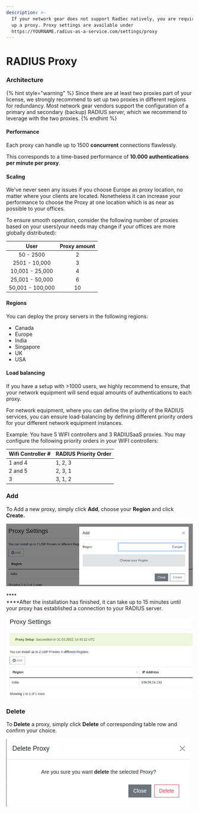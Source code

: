 ```yaml
---
description: >-
  If your network gear does not support RadSec natively, you are required to set
  up a proxy. Proxy settings are available under
  https://YOURNAME.radius-as-a-service.com/settings/proxy
---
```


# RADIUS Proxy

### Architecture

{% hint style="warning" %}
Since there are at least two proxies part of your license, we strongly recommend to set up two proxies in different regions for redundancy. Most network gear vendors support the configuration of a primary and secondary (backup) RADIUS server, which we recommend to leverage with the two proxies.
{% endhint %}

#### Performance

Each proxy can handle up to 1500 **concurrent** connections flawlessly.&#x20;

This corresponds to a time-based performance of **10.000 authentications per minute per proxy**.

#### Scaling

We've never seen any issues if you choose Europe as proxy location, no matter where your clients are located. Nonetheless it can increase your performance to choose the Proxy at one location which is as near as possible to your offices.

To ensure smooth operation, consider the following number of proxies based on your users(your needs may change if your offices are more globally distributed):

|       User       | Proxy amount |
| :--------------: | :----------: |
|     50 - 2500    |       2      |
|   2501 - 10,000  |       3      |
|  10,001 - 25,000 |       4      |
|  25,001 - 50,000 |       6      |
| 50,001 - 100,000 |      10      |

#### Regions

You can deploy the proxy servers in the following regions:

* Canada
* Europe
* India
* Singapore
* UK
* USA

#### Load balancing

If you have a setup with >1000 users, we highly recommend to ensure, that your network equipment will send equal amounts of authentications to each proxy.

For network equipment, where you can define the priority of the RADIUS services, you can ensure load-balancing by defining different priority orders for your different network equipment instances.

Example: You have 5 WIFI controllers and 3 RADIUSaaS proxies. You may configure the following priority orders in your WIFI controllers:

| Wifi Controller # | RADIUS Priority Order |
| ----------------- | --------------------- |
| 1 and 4           | 1, 2, 3               |
| 2 and 5           | 2, 3, 1               |
| 3                 | 3, 1, 2               |

### Add&#x20;

To Add a new proxy, simply click **Add**, choose your **Region** and click **Create.**&#x20;

![](<../../.gitbook/assets/image (76) (1) (1).png>)

****\
****After the installation has finished, it can take up to 15 minutes until your proxy has established a connection to your RADIUS server.

![](<../../.gitbook/assets/image (66) (1).png>)



### Delete

To **Delete** a proxy, simply click **Delete** of corresponding table row and confirm your choice.&#x20;

![](<../../.gitbook/assets/image (72) (1).png>)
